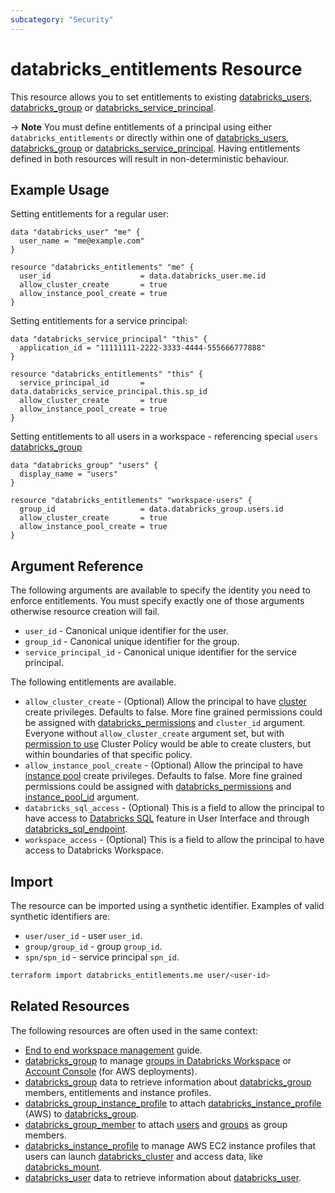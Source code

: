 ```yaml
---
subcategory: "Security"
---
```

# databricks_entitlements Resource

This resource allows you to set entitlements to existing [databricks_users](user.md), [databricks_group](group.md) or [databricks_service_principal](service_principal.md).

-> **Note** You must define entitlements of a principal using either `databricks_entitlements` or directly within one of [databricks_users](user.md), [databricks_group](group.md) or [databricks_service_principal](service_principal.md). Having entitlements defined in both resources will result in non-deterministic behaviour.

## Example Usage

Setting entitlements for a regular user:

```hcl
data "databricks_user" "me" {
  user_name = "me@example.com"
}

resource "databricks_entitlements" "me" {
  user_id                    = data.databricks_user.me.id
  allow_cluster_create       = true
  allow_instance_pool_create = true
}
```

Setting entitlements for a service principal:

```hcl
data "databricks_service_principal" "this" {
  application_id = "11111111-2222-3333-4444-555666777888"
}

resource "databricks_entitlements" "this" {
  service_principal_id       = data.databricks_service_principal.this.sp_id
  allow_cluster_create       = true
  allow_instance_pool_create = true
}
```

Setting entitlements to all users in a workspace - referencing special `users` [databricks_group](../data-sources/group.md)

```hcl
data "databricks_group" "users" {
  display_name = "users"
}

resource "databricks_entitlements" "workspace-users" {
  group_id                   = data.databricks_group.users.id
  allow_cluster_create       = true
  allow_instance_pool_create = true
}
```

## Argument Reference

The following arguments are available to specify the identity you need to enforce entitlements. You must specify exactly one of those arguments otherwise resource creation will fail.

* `user_id` -  Canonical unique identifier for the user.
* `group_id` - Canonical unique identifier for the group.
* `service_principal_id` - Canonical unique identifier for the service principal.

The following entitlements are available.

* `allow_cluster_create` -  (Optional) Allow the principal to have [cluster](cluster.md) create privileges. Defaults to false. More fine grained permissions could be assigned with [databricks_permissions](permissions.md#Cluster-usage) and `cluster_id` argument. Everyone without `allow_cluster_create` argument set, but with [permission to use](permissions.md#Cluster-Policy-usage) Cluster Policy would be able to create clusters, but within boundaries of that specific policy.
* `allow_instance_pool_create` -  (Optional) Allow the principal to have [instance pool](instance_pool.md) create privileges. Defaults to false. More fine grained permissions could be assigned with [databricks_permissions](permissions.md#Instance-Pool-usage) and [instance_pool_id](permissions.md#instance_pool_id) argument.
* `databricks_sql_access` - (Optional) This is a field to allow the principal to have access to [Databricks SQL](https://databricks.com/product/databricks-sql) feature in User Interface and through [databricks_sql_endpoint](sql_endpoint.md).
* `workspace_access` - (Optional) This is a field to allow the principal to have access to Databricks Workspace.

## Import

The resource can be imported using a synthetic identifier. Examples of valid synthetic identifiers are:

* `user/user_id` - user `user_id`.
* `group/group_id` - group `group_id`.
* `spn/spn_id` - service principal `spn_id`.

```bash
terraform import databricks_entitlements.me user/<user-id>
```

## Related Resources

The following resources are often used in the same context:

* [End to end workspace management](../guides/workspace-management.md) guide.
* [databricks_group](group.md) to manage [groups in Databricks Workspace](https://docs.databricks.com/administration-guide/users-groups/groups.html) or [Account Console](https://accounts.cloud.databricks.com/) (for AWS deployments).
* [databricks_group](../data-sources/group.md) data to retrieve information about [databricks_group](group.md) members, entitlements and instance profiles.
* [databricks_group_instance_profile](group_instance_profile.md) to attach [databricks_instance_profile](instance_profile.md) (AWS) to [databricks_group](group.md).
* [databricks_group_member](group_member.md) to attach [users](user.md) and [groups](group.md) as group members.
* [databricks_instance_profile](instance_profile.md) to manage AWS EC2 instance profiles that users can launch [databricks_cluster](cluster.md) and access data, like [databricks_mount](mount.md).
* [databricks_user](../data-sources/user.md) data to retrieve information about [databricks_user](user.md).
